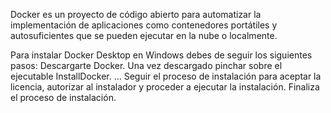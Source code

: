 Docker es un proyecto de código abierto para automatizar la implementación de aplicaciones como contenedores portátiles y autosuficientes que se pueden ejecutar en la nube o localmente.

Para instalar Docker Desktop en Windows debes de seguir los siguientes pasos:
Descargarte Docker.
Una vez descargado pinchar sobre el ejecutable InstallDocker. ...
Seguir el proceso de instalación para aceptar la licencia, autorizar al instalador y proceder a ejecutar la instalación.
Finaliza el proceso de instalación.
